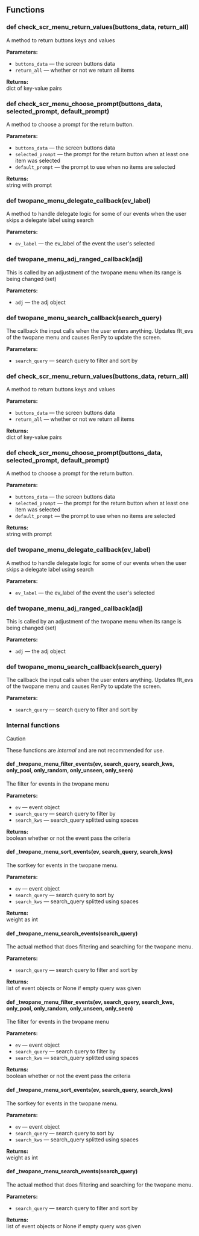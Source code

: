 ## Functions

### def check_scr_menu_return_values(buttons_data, return_all)

A method to return buttons keys and values

**Parameters:**
- `buttons_data` &mdash; the screen buttons data
- `return_all` &mdash; whether or not we return all items


**Returns:**<br>
dict of key-value pairs

### def check_scr_menu_choose_prompt(buttons_data, selected_prompt, default_prompt)

A method to choose a prompt for the return button.

**Parameters:**
- `buttons_data` &mdash; the screen buttons data
- `selected_prompt` &mdash; the prompt for the return button when at least one item was selected
- `default_prompt` &mdash; the prompt to use when no items are selected


**Returns:**<br>
string with prompt

### def twopane_menu_delegate_callback(ev_label)

A method to handle delegate logic for some of our events when the user skips a delegate label using search

**Parameters:**
- `ev_label` &mdash; the ev_label of the event the user's selected


### def twopane_menu_adj_ranged_callback(adj)

This is called by an adjustment of the twopane menu when its range is being changed (set)

**Parameters:**
- `adj` &mdash; the adj object


### def twopane_menu_search_callback(search_query)

The callback the input calls when the user enters anything. Updates flt_evs of the twopane menu and causes RenPy to update the screen.

**Parameters:**
- `search_query` &mdash; search query to filter and sort by


### def check_scr_menu_return_values(buttons_data, return_all)

A method to return buttons keys and values

**Parameters:**
- `buttons_data` &mdash; the screen buttons data
- `return_all` &mdash; whether or not we return all items


**Returns:**<br>
dict of key-value pairs

### def check_scr_menu_choose_prompt(buttons_data, selected_prompt, default_prompt)

A method to choose a prompt for the return button.

**Parameters:**
- `buttons_data` &mdash; the screen buttons data
- `selected_prompt` &mdash; the prompt for the return button when at least one item was selected
- `default_prompt` &mdash; the prompt to use when no items are selected


**Returns:**<br>
string with prompt

### def twopane_menu_delegate_callback(ev_label)

A method to handle delegate logic for some of our events when the user skips a delegate label using search

**Parameters:**
- `ev_label` &mdash; the ev_label of the event the user's selected


### def twopane_menu_adj_ranged_callback(adj)

This is called by an adjustment of the twopane menu when its range is being changed (set)

**Parameters:**
- `adj` &mdash; the adj object


### def twopane_menu_search_callback(search_query)

The callback the input calls when the user enters anything. Updates flt_evs of the twopane menu and causes RenPy to update the screen.

**Parameters:**
- `search_query` &mdash; search query to filter and sort by


### Internal functions

> [!CAUTION]
> These functions are *internal* and are not recommended for use.

#### def _twopane_menu_filter_events(ev, search_query, search_kws, only_pool, only_random, only_unseen, only_seen)

The filter for events in the twopane menu

**Parameters:**
- `ev` &mdash; event object
- `search_query` &mdash; search query to filter by
- `search_kws` &mdash; search_query splitted using spaces


**Returns:**<br>
boolean whether or not the event pass the criteria

#### def _twopane_menu_sort_events(ev, search_query, search_kws)

The sortkey for events in the twopane menu.

**Parameters:**
- `ev` &mdash; event object
- `search_query` &mdash; search query to sort by
- `search_kws` &mdash; search_query splitted using spaces


**Returns:**<br>
weight as int

#### def _twopane_menu_search_events(search_query)

The actual method that does filtering and searching for the twopane menu.

**Parameters:**
- `search_query` &mdash; search query to filter and sort by


**Returns:**<br>
list of event objects or None if empty query was given

#### def _twopane_menu_filter_events(ev, search_query, search_kws, only_pool, only_random, only_unseen, only_seen)

The filter for events in the twopane menu

**Parameters:**
- `ev` &mdash; event object
- `search_query` &mdash; search query to filter by
- `search_kws` &mdash; search_query splitted using spaces


**Returns:**<br>
boolean whether or not the event pass the criteria

#### def _twopane_menu_sort_events(ev, search_query, search_kws)

The sortkey for events in the twopane menu.

**Parameters:**
- `ev` &mdash; event object
- `search_query` &mdash; search query to sort by
- `search_kws` &mdash; search_query splitted using spaces


**Returns:**<br>
weight as int

#### def _twopane_menu_search_events(search_query)

The actual method that does filtering and searching for the twopane menu.

**Parameters:**
- `search_query` &mdash; search query to filter and sort by


**Returns:**<br>
list of event objects or None if empty query was given

